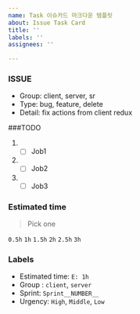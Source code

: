 ```yaml
---
name: Task 이슈카드 마크다운 템플릿
about: Issue Task Card
title: ''
labels: ''
assignees: ''

---
```


### ISSUE
- Group: client, server, sr
- Type: bug, feature, delete
- Detail: fix actions from client redux

###TODO
 1.  - [ ] Job1
 2. - [ ] Job2
 3. - [ ] Job3

### Estimated time
> Pick one

`0.5h`
`1h`
`1.5h`
`2h`
`2.5h`
`3h`

### Labels
- Estimated time: `E: 1h`
- Group : `client`, `server`
- Sprint: `Sprint__NUMBER__`
- Urgency: `High`, `Middle`, `Low`

